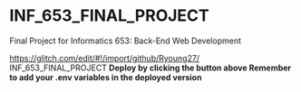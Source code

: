 # INF_653_FINAL_PROJECT
Final Project for Informatics 653: Back-End Web Development

https://glitch.com/edit/#!/import/github/Ryoung27/
INF_653_FINAL_PROJECT
**Deploy by clicking the button above Remember to add your .env variables in the deployed version**